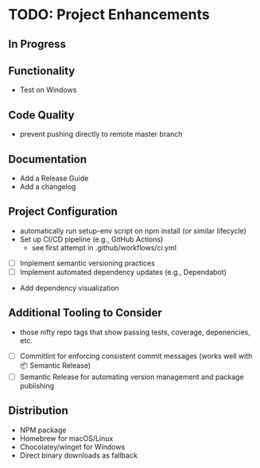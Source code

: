 # TODO: Project Enhancements

## In Progress

## Functionality

- Test on Windows

## Code Quality

- prevent pushing directly to remote master branch

## Documentation

- Add a Release Guide
- Add a changelog

## Project Configuration

- automatically run setup-env script on npm install (or similar lifecycle)
- Set up CI/CD pipeline (e.g., GitHub Actions)
  - see first attempt in .github/workflows/ci.yml
- [ ] Implement semantic versioning practices
- [ ] Implement automated dependency updates (e.g., Dependabot)
- Add dependency visualization

## Additional Tooling to Consider

- those nifty repo tags that show passing tests, coverage, depenencies, etc.
- [ ] Commitlint for enforcing consistent commit messages (works well with 📦 Semantic Release)
- [ ] Semantic Release for automating version management and package publishing

## Distribution

- NPM package
- Homebrew for macOS/Linux
- Chocolatey/winget for Windows
- Direct binary downloads as fallback
